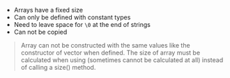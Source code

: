 - Arrays have a fixed size 
- Can only be defined with constant types
- Need to leave space for `\0` at the end of strings
- Can not be copied

> Array can not be constructed with the same values like the constructor of vector when defined.
> The size of array must be calculated when using (sometimes cannot be calculated at all) instead of calling a size() method.